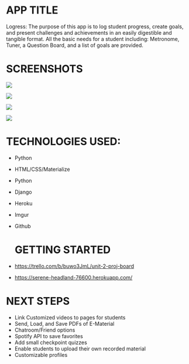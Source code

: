 # APP TITLE
Logress: The purpose of this app is to log student progress, create goals, and present challenges and achievements in an easily digestible and tangible format. All the basic needs for a student including: Metronome, Tuner, a Question Board, and a list of goals are provided.

# SCREENSHOTS

![](https://i.imgur.com/PniowiU.png)

![](https://i.imgur.com/Silw5PR.png)

![](https://i.imgur.com/z97lqjX.png)

![](https://i.imgur.com/MMtdZ7k.png)

# TECHNOLOGIES USED: 
- Python
- HTML/CSS/Materialize
- Python
- Django 
- Heroku
- Imgur
- Github
  
  # GETTING STARTED
 - https://trello.com/b/buwo3JmL/unit-2-proj-board
 - https://serene-headland-76600.herokuapp.com/

# NEXT STEPS 

- Link Customized videos to pages for students
- Send, Load, and Save PDFs of E-Material
- Chatroom/Friend options
- Spotify API to save favorites
- Add small checkpoint quizzes
- Enable students to upload their own recorded material 
- Customizable profiles